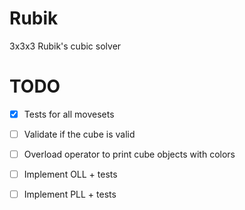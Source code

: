# Rubik
3x3x3 Rubik's cubic solver

# TODO
- [x] Tests for all movesets
- [ ] Validate if the cube is valid
- [ ] Overload operator to print cube objects with colors
- [ ] Implement OLL + tests
- [ ] Implement PLL + tests

